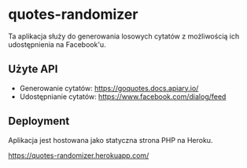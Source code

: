 # quotes-randomizer

Ta aplikacja służy do generowania losowych cytatów z możliwością ich udostępnienia na Facebook'u.

## Użyte API

- Generowanie cytatów: https://goquotes.docs.apiary.io/
- Udostępnianie cytatów: https://www.facebook.com/dialog/feed

## Deployment

Aplikacja jest hostowana jako statyczna strona PHP na Heroku.

https://quotes-randomizer.herokuapp.com/
